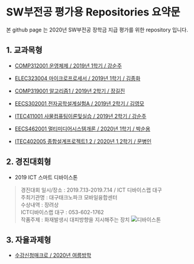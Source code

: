 # SW부전공 평가용  Repositories 요약문

본 github page 는 2020년 SW부전공 장학금 지급 평가를 위한 repository 입니다.

## 1. 교과목형

* [COMP312001 운영체제 / 2019년 1학기 / 강순주](https://github.com/hwa10209/OS)

* [ELEC323004 마이크로프로세서 / 2019년 1학기 / 김종화](https://github.com/hwa10209/Microprocessor/tree/master)

* [COMP319001 알고리즘1 / 2019년 2학기 / 장길진](https://github.com/hwa10209/Algorithm/)

* [EECS302001 전자공학설계실험A / 2019년 2학기 / 김영모](https://github.com/hwa10209/ElectricA)

* [ITEC411001 사물컴퓨팅이론및실습 / 2019년 2학기 / 강순주](https://github.com/hwa10209/IOT)

* [EECS462001 멀티미디어시스템개론 / 2020년 1학기 / 박순용](https://github.com/hwa10209/Multimedia)

* [ITEC402005 종합설계프로젝트1,2 / 2020년 1,2학기 / 문병인](https://github.com/hwa10209/Capstone)

## 2. 경진대회형

* 2019 ICT 스마트 디바이스톤
> 경진대회 일시/장소 : 2019.7.13-2019.7.14 / ICT 디바이스랩 대구
<br>주최기관명 : 대구태크노파크 모바일융합센터
<br>수상내역 : 장려상
<br>ICT디바이스랩 대구 : 053-602-1762
<br>작품주제 : 화재발생시 대피방향을 지시해주는 장치
![디바이스톤](https://user-images.githubusercontent.com/74942951/100359410-d681cf80-303a-11eb-81d2-7de159e6f2b9.jpeg)
## 3. 자율과제형

* [수강신청매크로 / 2020년 여름방학](https://github.com/hwa10209/Macro)
